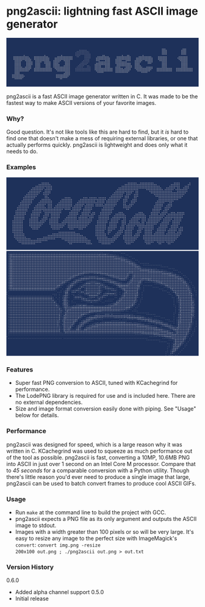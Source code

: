 # png2ascii: lightning fast ASCII image generator

<img src="title.png">

png2ascii is a fast ASCII image generator written in C. It was made to be the fastest way to make ASCII versions of your favorite images.

### Why?

Good question. It's not like tools like this are hard to find, but it *is* hard to find one that doesn't make a mess of requiring external libraries, or one that actually performs quickly. png2ascii is lightweight and does only what it needs to do.

### Examples

<img src="cocacola.png">
<img src="seahawks.png">

### Features

  - Super fast PNG conversion to ASCII, tuned with KCachegrind for performance.
  - The LodePNG library is required for use and is included here. There are no external dependencies.
  - Size and image format conversion easily done with piping. See "Usage" below for details.
  

### Performance
png2ascii was designed for speed, which is a large reason why it was written in C. KCachegrind was used to squeeze as much performance out of the tool as possible. png2ascii is fast, converting a 10MP, 10.6MB PNG into ASCII in just over 1 second on an Intel Core M processor. Compare that to *45 seconds* for a comparable conversion with a Python utility. Though there's little reason you'd ever need to produce a single image that large, png2ascii can be used to batch convert frames to produce cool ASCII GIFs.

### Usage

- Run <code>make</code> at the command line to build the project with GCC.
- png2ascii expects a PNG file as its only argument and outputs the ASCII image to stdout.
- Images with a width greater than 100 pixels or so will be very large. It's easy to resize any image to the perfect size with ImageMagick's <code>convert</code>: <code>convert img.png -resize 200x100 out.png ; ./png2ascii out.png > out.txt</code>

### Version History
0.6.0
- Added alpha channel support
0.5.0
- Initial release
